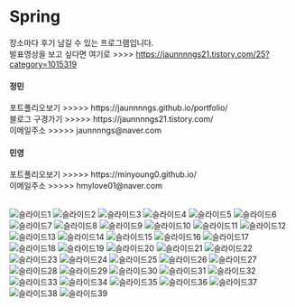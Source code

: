 # Spring

장소마다 후기 남길 수 있는 프로그램입니다. <br>
발표영상을 보고 싶다면 여기로 >>>> https://jaunnnngs21.tistory.com/25?category=1015319 
<h4>정민</h4>
포트폴리오보기 >>>>> https://jaunnnngs.github.io/portfolio/ <br>
블로그 구경가기 >>>>> https://jaunnnngs21.tistory.com/<br>
이메일주소 >>>>> jaunnnngs@naver.com
<h4>민영</h4>
포트폴리오보기 >>>>> https://minyoung0.github.io/  <br>
이메일주소 >>>>> hmylove01@naver.com  
<br><br>

![슬라이드1](https://user-images.githubusercontent.com/81130206/136886672-b5bed056-1fcc-4899-b8ae-78c681cf9035.JPG)
![슬라이드2](https://user-images.githubusercontent.com/81130206/136886676-37ba4e0a-82bb-498d-825f-a2fe51a31f94.JPG)
![슬라이드3](https://user-images.githubusercontent.com/81130206/136886677-5d2ba2cf-12be-468e-a7bb-511e8d05dad2.JPG)
![슬라이드4](https://user-images.githubusercontent.com/81130206/136886678-313301cf-1872-4ebd-831e-70e5f98866c4.JPG)
![슬라이드5](https://user-images.githubusercontent.com/81130206/136886680-cd0a05ce-03ca-44e0-9ec6-5b558f5c8896.JPG)
![슬라이드6](https://user-images.githubusercontent.com/81130206/136886683-0004374a-b7e8-4d8f-812e-10c36116b793.JPG)
![슬라이드7](https://user-images.githubusercontent.com/81130206/136886685-5d49af4a-f4d8-4de2-beec-f06746a515c2.JPG)
![슬라이드8](https://user-images.githubusercontent.com/81130206/136886686-c6913718-8928-472d-be7b-d215e935649f.JPG)
![슬라이드9](https://user-images.githubusercontent.com/81130206/136886687-fbf35332-77b4-4e44-84b1-7fa47d895264.JPG)
![슬라이드10](https://user-images.githubusercontent.com/81130206/136886689-85b53116-7721-462b-b4a2-9dbb2f6fbb0b.JPG)
![슬라이드11](https://user-images.githubusercontent.com/81130206/136886691-3663fc75-35fe-4641-be8a-22a6c110164e.JPG)
![슬라이드12](https://user-images.githubusercontent.com/81130206/136886692-84bbe81b-61f5-4642-8f3e-510b8e6b25dd.JPG)
![슬라이드13](https://user-images.githubusercontent.com/81130206/136886695-a87c126e-b40d-4e6c-848b-f97e455ea80d.JPG)
![슬라이드14](https://user-images.githubusercontent.com/81130206/136886697-beaa68c7-dd8c-4da2-a270-72dfdab8ad99.JPG)
![슬라이드15](https://user-images.githubusercontent.com/81130206/136886698-801580ff-5122-46d5-a4ae-b3c45ec05101.JPG)
![슬라이드16](https://user-images.githubusercontent.com/81130206/136886699-efeaa4f7-829e-4fce-b099-f73357aa8029.JPG)
![슬라이드17](https://user-images.githubusercontent.com/81130206/136886703-9874f83a-4de7-43a8-b6b8-c29b4ff9c7b1.JPG)
![슬라이드18](https://user-images.githubusercontent.com/81130206/136886705-f1cce337-f842-4e22-a74f-31c0e63a19e5.JPG)
![슬라이드19](https://user-images.githubusercontent.com/81130206/136886707-9cc839e3-c59d-4fdc-886e-9edafe005bd7.JPG)
![슬라이드20](https://user-images.githubusercontent.com/81130206/136886709-1fed55fb-c1e4-4493-9f44-b8d7736a22cf.JPG)
![슬라이드21](https://user-images.githubusercontent.com/81130206/136886712-f8a20706-c084-4ffe-8145-307ee9a1bc1e.JPG)
![슬라이드22](https://user-images.githubusercontent.com/81130206/136886713-cd400eae-588a-4140-9169-ccf3fbbc6ff5.JPG)
![슬라이드23](https://user-images.githubusercontent.com/81130206/136886715-c42c8d36-06f3-49c2-a614-3d8df7030a1d.JPG)
![슬라이드24](https://user-images.githubusercontent.com/81130206/136886718-58a2c64f-a48a-413e-9fbb-8eb292508a03.JPG)
![슬라이드25](https://user-images.githubusercontent.com/81130206/136886719-ca4b997f-4ee1-4c60-bf01-64402cbfa5c2.JPG)
![슬라이드26](https://user-images.githubusercontent.com/81130206/136886720-4a5f333f-e466-49bc-a102-17bc3514985d.JPG)
![슬라이드27](https://user-images.githubusercontent.com/81130206/136886722-17a2ffdf-e07a-4e38-811b-443b8439c59a.JPG)
![슬라이드28](https://user-images.githubusercontent.com/81130206/136886723-e3644da1-5659-4a59-88cd-a889fb8287c4.JPG)
![슬라이드29](https://user-images.githubusercontent.com/81130206/136886724-37b3d4b4-63a8-4c41-bb6c-f901ad515c61.JPG)
![슬라이드30](https://user-images.githubusercontent.com/81130206/136886725-f921ff8d-4970-4686-8ac1-9ce44b855595.JPG)
![슬라이드31](https://user-images.githubusercontent.com/81130206/136886727-4276ca7c-ab1b-43e6-989a-ef4e8d60ae85.JPG)
![슬라이드32](https://user-images.githubusercontent.com/81130206/136886728-c03d50fd-07eb-41f2-a856-bb8b9eb6b31a.JPG)
![슬라이드33](https://user-images.githubusercontent.com/81130206/136886730-874f41f9-015a-49b2-9d4a-3fb4e108a834.JPG)
![슬라이드34](https://user-images.githubusercontent.com/81130206/136886732-7655e4d8-8f8d-4ccb-b80c-aff552d497cd.JPG)
![슬라이드35](https://user-images.githubusercontent.com/81130206/136886735-322f1ea6-4316-41db-b40a-e5438027ff78.JPG)
![슬라이드36](https://user-images.githubusercontent.com/81130206/136886738-e44292b6-5406-4f46-a6fa-d974d18688d5.JPG)
![슬라이드37](https://user-images.githubusercontent.com/81130206/136886739-8e155a40-3581-4fb2-a1d5-fabf7ce250b0.JPG)
![슬라이드38](https://user-images.githubusercontent.com/81130206/136886741-c53acd27-5282-4ee9-a1d7-6530be702701.JPG)
![슬라이드39](https://user-images.githubusercontent.com/81130206/136886895-ea659670-8fe7-49bc-94b9-cab4511967d9.JPG)
